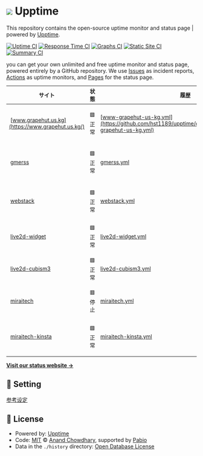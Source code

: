 # ![](assets/upptime-icon.svg) Upptime

This repository contains the open-source uptime monitor and status page | powered by [Upptime](https://github.com/upptime/upptime).

[![Uptime CI](https://github.com/hst1189/upptime/workflows/Uptime%20CI/badge.svg)](https://github.com/hst1189/upptime/actions?query=workflow%3A%22Uptime+CI%22)
[![Response Time CI](https://github.com/hst1189/upptime/workflows/Response%20Time%20CI/badge.svg)](https://github.com/hst1189/upptime/actions?query=workflow%3A%22Response+Time+CI%22)
[![Graphs CI](https://github.com/hst1189/upptime/workflows/Graphs%20CI/badge.svg)](https://github.com/hst1189/upptime/actions?query=workflow%3A%22Graphs+CI%22)
[![Static Site CI](https://github.com/hst1189/upptime/workflows/Static%20Site%20CI/badge.svg)](https://github.com/hst1189/upptime/actions?query=workflow%3A%22Static+Site+CI%22)
[![Summary CI](https://github.com/hst1189/upptime/workflows/Summary%20CI/badge.svg)](https://github.com/hst1189/upptime/actions?query=workflow%3A%22Summary+CI%22)

you can get your own unlimited and free uptime monitor and status page, powered entirely by a GitHub repository. We use [Issues](https://github.com/hst1189/upptime/issues) as incident reports, [Actions](https://github.com/hst1189/upptime/actions) as uptime monitors, and [Pages](https://hst1189.github.io/upptime) for the status page.

<!--start: status pages-->
<!-- This summary is generated by Upptime (https://github.com/upptime/upptime) -->
<!-- Do not edit this manually, your changes will be overwritten -->
<!-- prettier-ignore -->
| サイト | 状態 | 履歴 | 応答時間 | 稼働時間 |
| --- | ------ | ------- | ------------- | ------ |
| <img alt="" src="https://github.githubassets.com/favicons/favicon.svg" height="13"> [www.grapehut.us.kg](https://www.grapehut.us.kg/) | 🟩 正常 | [www-grapehut-us-kg.yml](https://github.com/hst1189/upptime/commits/HEAD/history/www-grapehut-us-kg.yml) | <details><summary><img alt="応答時間グラフ" src="./graphs/www-grapehut-us-kg/response-time-week.png" height="20"> 1846ミリ秒</summary><br><a href="https://status.grapehut.us.kg/history/www-grapehut-us-kg"><img alt="応答時間 1846" src="https://img.shields.io/endpoint?url=https%3A%2F%2Fraw.githubusercontent.com%2Fhst1189%2Fupptime%2FHEAD%2Fapi%2Fwww-grapehut-us-kg%2Fresponse-time.json"></a><br><a href="https://status.grapehut.us.kg/history/www-grapehut-us-kg"><img alt="24時間 応答時間 405" src="https://img.shields.io/endpoint?url=https%3A%2F%2Fraw.githubusercontent.com%2Fhst1189%2Fupptime%2FHEAD%2Fapi%2Fwww-grapehut-us-kg%2Fresponse-time-day.json"></a><br><a href="https://status.grapehut.us.kg/history/www-grapehut-us-kg"><img alt="7日 応答時間 1846" src="https://img.shields.io/endpoint?url=https%3A%2F%2Fraw.githubusercontent.com%2Fhst1189%2Fupptime%2FHEAD%2Fapi%2Fwww-grapehut-us-kg%2Fresponse-time-week.json"></a><br><a href="https://status.grapehut.us.kg/history/www-grapehut-us-kg"><img alt="30日 応答時間 1846" src="https://img.shields.io/endpoint?url=https%3A%2F%2Fraw.githubusercontent.com%2Fhst1189%2Fupptime%2FHEAD%2Fapi%2Fwww-grapehut-us-kg%2Fresponse-time-month.json"></a><br><a href="https://status.grapehut.us.kg/history/www-grapehut-us-kg"><img alt="1年 応答時間 1846" src="https://img.shields.io/endpoint?url=https%3A%2F%2Fraw.githubusercontent.com%2Fhst1189%2Fupptime%2FHEAD%2Fapi%2Fwww-grapehut-us-kg%2Fresponse-time-year.json"></a></details> | <details><summary><a href="https://status.grapehut.us.kg/history/www-grapehut-us-kg">100.00%</a></summary><a href="https://status.grapehut.us.kg/history/www-grapehut-us-kg"><img alt="稼働時間 100.00%" src="https://img.shields.io/endpoint?url=https%3A%2F%2Fraw.githubusercontent.com%2Fhst1189%2Fupptime%2FHEAD%2Fapi%2Fwww-grapehut-us-kg%2Fuptime.json"></a><br><a href="https://status.grapehut.us.kg/history/www-grapehut-us-kg"><img alt="24時間の稼働時間 100.00%" src="https://img.shields.io/endpoint?url=https%3A%2F%2Fraw.githubusercontent.com%2Fhst1189%2Fupptime%2FHEAD%2Fapi%2Fwww-grapehut-us-kg%2Fuptime-day.json"></a><br><a href="https://status.grapehut.us.kg/history/www-grapehut-us-kg"><img alt="7日間の稼働時間 100.00%" src="https://img.shields.io/endpoint?url=https%3A%2F%2Fraw.githubusercontent.com%2Fhst1189%2Fupptime%2FHEAD%2Fapi%2Fwww-grapehut-us-kg%2Fuptime-week.json"></a><br><a href="https://status.grapehut.us.kg/history/www-grapehut-us-kg"><img alt="30日の稼働時間 100.00%" src="https://img.shields.io/endpoint?url=https%3A%2F%2Fraw.githubusercontent.com%2Fhst1189%2Fupptime%2FHEAD%2Fapi%2Fwww-grapehut-us-kg%2Fuptime-month.json"></a><br><a href="https://status.grapehut.us.kg/history/www-grapehut-us-kg"><img alt="1年の稼働時間 100.00%" src="https://img.shields.io/endpoint?url=https%3A%2F%2Fraw.githubusercontent.com%2Fhst1189%2Fupptime%2FHEAD%2Fapi%2Fwww-grapehut-us-kg%2Fuptime-year.json"></a></details>
| <img alt="" src="https://github.githubassets.com/favicons/favicon.svg" height="13"> [gmerss](https://gmerss.grapehut.us.kg/) | 🟩 正常 | [gmerss.yml](https://github.com/hst1189/upptime/commits/HEAD/history/gmerss.yml) | <details><summary><img alt="応答時間グラフ" src="./graphs/gmerss/response-time-week.png" height="20"> 2390ミリ秒</summary><br><a href="https://status.grapehut.us.kg/history/gmerss"><img alt="応答時間 2390" src="https://img.shields.io/endpoint?url=https%3A%2F%2Fraw.githubusercontent.com%2Fhst1189%2Fupptime%2FHEAD%2Fapi%2Fgmerss%2Fresponse-time.json"></a><br><a href="https://status.grapehut.us.kg/history/gmerss"><img alt="24時間 応答時間 5446" src="https://img.shields.io/endpoint?url=https%3A%2F%2Fraw.githubusercontent.com%2Fhst1189%2Fupptime%2FHEAD%2Fapi%2Fgmerss%2Fresponse-time-day.json"></a><br><a href="https://status.grapehut.us.kg/history/gmerss"><img alt="7日 応答時間 2390" src="https://img.shields.io/endpoint?url=https%3A%2F%2Fraw.githubusercontent.com%2Fhst1189%2Fupptime%2FHEAD%2Fapi%2Fgmerss%2Fresponse-time-week.json"></a><br><a href="https://status.grapehut.us.kg/history/gmerss"><img alt="30日 応答時間 2390" src="https://img.shields.io/endpoint?url=https%3A%2F%2Fraw.githubusercontent.com%2Fhst1189%2Fupptime%2FHEAD%2Fapi%2Fgmerss%2Fresponse-time-month.json"></a><br><a href="https://status.grapehut.us.kg/history/gmerss"><img alt="1年 応答時間 2390" src="https://img.shields.io/endpoint?url=https%3A%2F%2Fraw.githubusercontent.com%2Fhst1189%2Fupptime%2FHEAD%2Fapi%2Fgmerss%2Fresponse-time-year.json"></a></details> | <details><summary><a href="https://status.grapehut.us.kg/history/gmerss">100.00%</a></summary><a href="https://status.grapehut.us.kg/history/gmerss"><img alt="稼働時間 100.00%" src="https://img.shields.io/endpoint?url=https%3A%2F%2Fraw.githubusercontent.com%2Fhst1189%2Fupptime%2FHEAD%2Fapi%2Fgmerss%2Fuptime.json"></a><br><a href="https://status.grapehut.us.kg/history/gmerss"><img alt="24時間の稼働時間 100.00%" src="https://img.shields.io/endpoint?url=https%3A%2F%2Fraw.githubusercontent.com%2Fhst1189%2Fupptime%2FHEAD%2Fapi%2Fgmerss%2Fuptime-day.json"></a><br><a href="https://status.grapehut.us.kg/history/gmerss"><img alt="7日間の稼働時間 100.00%" src="https://img.shields.io/endpoint?url=https%3A%2F%2Fraw.githubusercontent.com%2Fhst1189%2Fupptime%2FHEAD%2Fapi%2Fgmerss%2Fuptime-week.json"></a><br><a href="https://status.grapehut.us.kg/history/gmerss"><img alt="30日の稼働時間 100.00%" src="https://img.shields.io/endpoint?url=https%3A%2F%2Fraw.githubusercontent.com%2Fhst1189%2Fupptime%2FHEAD%2Fapi%2Fgmerss%2Fuptime-month.json"></a><br><a href="https://status.grapehut.us.kg/history/gmerss"><img alt="1年の稼働時間 100.00%" src="https://img.shields.io/endpoint?url=https%3A%2F%2Fraw.githubusercontent.com%2Fhst1189%2Fupptime%2FHEAD%2Fapi%2Fgmerss%2Fuptime-year.json"></a></details>
| <img alt="" src="https://github.githubassets.com/favicons/favicon.svg" height="13"> [webstack](https://webstack.grapehut.us.kg/) | 🟩 正常 | [webstack.yml](https://github.com/hst1189/upptime/commits/HEAD/history/webstack.yml) | <details><summary><img alt="応答時間グラフ" src="./graphs/webstack/response-time-week.png" height="20"> 2581ミリ秒</summary><br><a href="https://status.grapehut.us.kg/history/webstack"><img alt="応答時間 2581" src="https://img.shields.io/endpoint?url=https%3A%2F%2Fraw.githubusercontent.com%2Fhst1189%2Fupptime%2FHEAD%2Fapi%2Fwebstack%2Fresponse-time.json"></a><br><a href="https://status.grapehut.us.kg/history/webstack"><img alt="24時間 応答時間 4491" src="https://img.shields.io/endpoint?url=https%3A%2F%2Fraw.githubusercontent.com%2Fhst1189%2Fupptime%2FHEAD%2Fapi%2Fwebstack%2Fresponse-time-day.json"></a><br><a href="https://status.grapehut.us.kg/history/webstack"><img alt="7日 応答時間 2581" src="https://img.shields.io/endpoint?url=https%3A%2F%2Fraw.githubusercontent.com%2Fhst1189%2Fupptime%2FHEAD%2Fapi%2Fwebstack%2Fresponse-time-week.json"></a><br><a href="https://status.grapehut.us.kg/history/webstack"><img alt="30日 応答時間 2581" src="https://img.shields.io/endpoint?url=https%3A%2F%2Fraw.githubusercontent.com%2Fhst1189%2Fupptime%2FHEAD%2Fapi%2Fwebstack%2Fresponse-time-month.json"></a><br><a href="https://status.grapehut.us.kg/history/webstack"><img alt="1年 応答時間 2581" src="https://img.shields.io/endpoint?url=https%3A%2F%2Fraw.githubusercontent.com%2Fhst1189%2Fupptime%2FHEAD%2Fapi%2Fwebstack%2Fresponse-time-year.json"></a></details> | <details><summary><a href="https://status.grapehut.us.kg/history/webstack">100.00%</a></summary><a href="https://status.grapehut.us.kg/history/webstack"><img alt="稼働時間 100.00%" src="https://img.shields.io/endpoint?url=https%3A%2F%2Fraw.githubusercontent.com%2Fhst1189%2Fupptime%2FHEAD%2Fapi%2Fwebstack%2Fuptime.json"></a><br><a href="https://status.grapehut.us.kg/history/webstack"><img alt="24時間の稼働時間 100.00%" src="https://img.shields.io/endpoint?url=https%3A%2F%2Fraw.githubusercontent.com%2Fhst1189%2Fupptime%2FHEAD%2Fapi%2Fwebstack%2Fuptime-day.json"></a><br><a href="https://status.grapehut.us.kg/history/webstack"><img alt="7日間の稼働時間 100.00%" src="https://img.shields.io/endpoint?url=https%3A%2F%2Fraw.githubusercontent.com%2Fhst1189%2Fupptime%2FHEAD%2Fapi%2Fwebstack%2Fuptime-week.json"></a><br><a href="https://status.grapehut.us.kg/history/webstack"><img alt="30日の稼働時間 100.00%" src="https://img.shields.io/endpoint?url=https%3A%2F%2Fraw.githubusercontent.com%2Fhst1189%2Fupptime%2FHEAD%2Fapi%2Fwebstack%2Fuptime-month.json"></a><br><a href="https://status.grapehut.us.kg/history/webstack"><img alt="1年の稼働時間 100.00%" src="https://img.shields.io/endpoint?url=https%3A%2F%2Fraw.githubusercontent.com%2Fhst1189%2Fupptime%2FHEAD%2Fapi%2Fwebstack%2Fuptime-year.json"></a></details>
| <img alt="" src="https://www.grapehut.us.kg/live2d-widget/avatar.png" height="13"> [live2d-widget](https://www.grapehut.us.kg/live2d-widget/) | 🟩 正常 | [live2d-widget.yml](https://github.com/hst1189/upptime/commits/HEAD/history/live2d-widget.yml) | <details><summary><img alt="応答時間グラフ" src="./graphs/live2d-widget/response-time-week.png" height="20"> 45ミリ秒</summary><br><a href="https://status.grapehut.us.kg/history/live2d-widget"><img alt="応答時間 45" src="https://img.shields.io/endpoint?url=https%3A%2F%2Fraw.githubusercontent.com%2Fhst1189%2Fupptime%2FHEAD%2Fapi%2Flive2d-widget%2Fresponse-time.json"></a><br><a href="https://status.grapehut.us.kg/history/live2d-widget"><img alt="24時間 応答時間 52" src="https://img.shields.io/endpoint?url=https%3A%2F%2Fraw.githubusercontent.com%2Fhst1189%2Fupptime%2FHEAD%2Fapi%2Flive2d-widget%2Fresponse-time-day.json"></a><br><a href="https://status.grapehut.us.kg/history/live2d-widget"><img alt="7日 応答時間 45" src="https://img.shields.io/endpoint?url=https%3A%2F%2Fraw.githubusercontent.com%2Fhst1189%2Fupptime%2FHEAD%2Fapi%2Flive2d-widget%2Fresponse-time-week.json"></a><br><a href="https://status.grapehut.us.kg/history/live2d-widget"><img alt="30日 応答時間 45" src="https://img.shields.io/endpoint?url=https%3A%2F%2Fraw.githubusercontent.com%2Fhst1189%2Fupptime%2FHEAD%2Fapi%2Flive2d-widget%2Fresponse-time-month.json"></a><br><a href="https://status.grapehut.us.kg/history/live2d-widget"><img alt="1年 応答時間 45" src="https://img.shields.io/endpoint?url=https%3A%2F%2Fraw.githubusercontent.com%2Fhst1189%2Fupptime%2FHEAD%2Fapi%2Flive2d-widget%2Fresponse-time-year.json"></a></details> | <details><summary><a href="https://status.grapehut.us.kg/history/live2d-widget">100.00%</a></summary><a href="https://status.grapehut.us.kg/history/live2d-widget"><img alt="稼働時間 100.00%" src="https://img.shields.io/endpoint?url=https%3A%2F%2Fraw.githubusercontent.com%2Fhst1189%2Fupptime%2FHEAD%2Fapi%2Flive2d-widget%2Fuptime.json"></a><br><a href="https://status.grapehut.us.kg/history/live2d-widget"><img alt="24時間の稼働時間 100.00%" src="https://img.shields.io/endpoint?url=https%3A%2F%2Fraw.githubusercontent.com%2Fhst1189%2Fupptime%2FHEAD%2Fapi%2Flive2d-widget%2Fuptime-day.json"></a><br><a href="https://status.grapehut.us.kg/history/live2d-widget"><img alt="7日間の稼働時間 100.00%" src="https://img.shields.io/endpoint?url=https%3A%2F%2Fraw.githubusercontent.com%2Fhst1189%2Fupptime%2FHEAD%2Fapi%2Flive2d-widget%2Fuptime-week.json"></a><br><a href="https://status.grapehut.us.kg/history/live2d-widget"><img alt="30日の稼働時間 100.00%" src="https://img.shields.io/endpoint?url=https%3A%2F%2Fraw.githubusercontent.com%2Fhst1189%2Fupptime%2FHEAD%2Fapi%2Flive2d-widget%2Fuptime-month.json"></a><br><a href="https://status.grapehut.us.kg/history/live2d-widget"><img alt="1年の稼働時間 100.00%" src="https://img.shields.io/endpoint?url=https%3A%2F%2Fraw.githubusercontent.com%2Fhst1189%2Fupptime%2FHEAD%2Fapi%2Flive2d-widget%2Fuptime-year.json"></a></details>
| <img alt="" src="https://www.grapehut.us.kg/live2d-widget/avatar.png" height="13"> [live2d-cubism3](https://www.grapehut.us.kg/live2d-cubism3/) | 🟩 正常 | [live2d-cubism3.yml](https://github.com/hst1189/upptime/commits/HEAD/history/live2d-cubism3.yml) | <details><summary><img alt="応答時間グラフ" src="./graphs/live2d-cubism3/response-time-week.png" height="20"> 14ミリ秒</summary><br><a href="https://status.grapehut.us.kg/history/live2d-cubism3"><img alt="応答時間 14" src="https://img.shields.io/endpoint?url=https%3A%2F%2Fraw.githubusercontent.com%2Fhst1189%2Fupptime%2FHEAD%2Fapi%2Flive2d-cubism3%2Fresponse-time.json"></a><br><a href="https://status.grapehut.us.kg/history/live2d-cubism3"><img alt="24時間 応答時間 14" src="https://img.shields.io/endpoint?url=https%3A%2F%2Fraw.githubusercontent.com%2Fhst1189%2Fupptime%2FHEAD%2Fapi%2Flive2d-cubism3%2Fresponse-time-day.json"></a><br><a href="https://status.grapehut.us.kg/history/live2d-cubism3"><img alt="7日 応答時間 14" src="https://img.shields.io/endpoint?url=https%3A%2F%2Fraw.githubusercontent.com%2Fhst1189%2Fupptime%2FHEAD%2Fapi%2Flive2d-cubism3%2Fresponse-time-week.json"></a><br><a href="https://status.grapehut.us.kg/history/live2d-cubism3"><img alt="30日 応答時間 14" src="https://img.shields.io/endpoint?url=https%3A%2F%2Fraw.githubusercontent.com%2Fhst1189%2Fupptime%2FHEAD%2Fapi%2Flive2d-cubism3%2Fresponse-time-month.json"></a><br><a href="https://status.grapehut.us.kg/history/live2d-cubism3"><img alt="1年 応答時間 14" src="https://img.shields.io/endpoint?url=https%3A%2F%2Fraw.githubusercontent.com%2Fhst1189%2Fupptime%2FHEAD%2Fapi%2Flive2d-cubism3%2Fresponse-time-year.json"></a></details> | <details><summary><a href="https://status.grapehut.us.kg/history/live2d-cubism3">100.00%</a></summary><a href="https://status.grapehut.us.kg/history/live2d-cubism3"><img alt="稼働時間 100.00%" src="https://img.shields.io/endpoint?url=https%3A%2F%2Fraw.githubusercontent.com%2Fhst1189%2Fupptime%2FHEAD%2Fapi%2Flive2d-cubism3%2Fuptime.json"></a><br><a href="https://status.grapehut.us.kg/history/live2d-cubism3"><img alt="24時間の稼働時間 100.00%" src="https://img.shields.io/endpoint?url=https%3A%2F%2Fraw.githubusercontent.com%2Fhst1189%2Fupptime%2FHEAD%2Fapi%2Flive2d-cubism3%2Fuptime-day.json"></a><br><a href="https://status.grapehut.us.kg/history/live2d-cubism3"><img alt="7日間の稼働時間 100.00%" src="https://img.shields.io/endpoint?url=https%3A%2F%2Fraw.githubusercontent.com%2Fhst1189%2Fupptime%2FHEAD%2Fapi%2Flive2d-cubism3%2Fuptime-week.json"></a><br><a href="https://status.grapehut.us.kg/history/live2d-cubism3"><img alt="30日の稼働時間 100.00%" src="https://img.shields.io/endpoint?url=https%3A%2F%2Fraw.githubusercontent.com%2Fhst1189%2Fupptime%2FHEAD%2Fapi%2Flive2d-cubism3%2Fuptime-month.json"></a><br><a href="https://status.grapehut.us.kg/history/live2d-cubism3"><img alt="1年の稼働時間 100.00%" src="https://img.shields.io/endpoint?url=https%3A%2F%2Fraw.githubusercontent.com%2Fhst1189%2Fupptime%2FHEAD%2Fapi%2Flive2d-cubism3%2Fuptime-year.json"></a></details>
| <img alt="" src="https://miraitech-chiyoda.com/img/favicon.ico" height="13"> [miraitech](https://miraitech-chiyoda.com/) | 🟥 停止 | [miraitech.yml](https://github.com/hst1189/upptime/commits/HEAD/history/miraitech.yml) | <details><summary><img alt="応答時間グラフ" src="./graphs/miraitech/response-time-week.png" height="20"> 0ミリ秒</summary><br><a href="https://status.grapehut.us.kg/history/miraitech"><img alt="応答時間 0" src="https://img.shields.io/endpoint?url=https%3A%2F%2Fraw.githubusercontent.com%2Fhst1189%2Fupptime%2FHEAD%2Fapi%2Fmiraitech%2Fresponse-time.json"></a><br><a href="https://status.grapehut.us.kg/history/miraitech"><img alt="24時間 応答時間 0" src="https://img.shields.io/endpoint?url=https%3A%2F%2Fraw.githubusercontent.com%2Fhst1189%2Fupptime%2FHEAD%2Fapi%2Fmiraitech%2Fresponse-time-day.json"></a><br><a href="https://status.grapehut.us.kg/history/miraitech"><img alt="7日 応答時間 0" src="https://img.shields.io/endpoint?url=https%3A%2F%2Fraw.githubusercontent.com%2Fhst1189%2Fupptime%2FHEAD%2Fapi%2Fmiraitech%2Fresponse-time-week.json"></a><br><a href="https://status.grapehut.us.kg/history/miraitech"><img alt="30日 応答時間 0" src="https://img.shields.io/endpoint?url=https%3A%2F%2Fraw.githubusercontent.com%2Fhst1189%2Fupptime%2FHEAD%2Fapi%2Fmiraitech%2Fresponse-time-month.json"></a><br><a href="https://status.grapehut.us.kg/history/miraitech"><img alt="1年 応答時間 0" src="https://img.shields.io/endpoint?url=https%3A%2F%2Fraw.githubusercontent.com%2Fhst1189%2Fupptime%2FHEAD%2Fapi%2Fmiraitech%2Fresponse-time-year.json"></a></details> | <details><summary><a href="https://status.grapehut.us.kg/history/miraitech">0.00%</a></summary><a href="https://status.grapehut.us.kg/history/miraitech"><img alt="稼働時間 0.00%" src="https://img.shields.io/endpoint?url=https%3A%2F%2Fraw.githubusercontent.com%2Fhst1189%2Fupptime%2FHEAD%2Fapi%2Fmiraitech%2Fuptime.json"></a><br><a href="https://status.grapehut.us.kg/history/miraitech"><img alt="24時間の稼働時間 0.00%" src="https://img.shields.io/endpoint?url=https%3A%2F%2Fraw.githubusercontent.com%2Fhst1189%2Fupptime%2FHEAD%2Fapi%2Fmiraitech%2Fuptime-day.json"></a><br><a href="https://status.grapehut.us.kg/history/miraitech"><img alt="7日間の稼働時間 0.00%" src="https://img.shields.io/endpoint?url=https%3A%2F%2Fraw.githubusercontent.com%2Fhst1189%2Fupptime%2FHEAD%2Fapi%2Fmiraitech%2Fuptime-week.json"></a><br><a href="https://status.grapehut.us.kg/history/miraitech"><img alt="30日の稼働時間 0.00%" src="https://img.shields.io/endpoint?url=https%3A%2F%2Fraw.githubusercontent.com%2Fhst1189%2Fupptime%2FHEAD%2Fapi%2Fmiraitech%2Fuptime-month.json"></a><br><a href="https://status.grapehut.us.kg/history/miraitech"><img alt="1年の稼働時間 0.00%" src="https://img.shields.io/endpoint?url=https%3A%2F%2Fraw.githubusercontent.com%2Fhst1189%2Fupptime%2FHEAD%2Fapi%2Fmiraitech%2Fuptime-year.json"></a></details>
| <img alt="" src="https://miraitech-x7yk3.kinsta.page/img/favicon.ico" height="13"> [miraitech-kinsta](https://miraitech-x7yk3.kinsta.page/) | 🟩 正常 | [miraitech-kinsta.yml](https://github.com/hst1189/upptime/commits/HEAD/history/miraitech-kinsta.yml) | <details><summary><img alt="応答時間グラフ" src="./graphs/miraitech-kinsta/response-time-week.png" height="20"> 285ミリ秒</summary><br><a href="https://status.grapehut.us.kg/history/miraitech-kinsta"><img alt="応答時間 285" src="https://img.shields.io/endpoint?url=https%3A%2F%2Fraw.githubusercontent.com%2Fhst1189%2Fupptime%2FHEAD%2Fapi%2Fmiraitech-kinsta%2Fresponse-time.json"></a><br><a href="https://status.grapehut.us.kg/history/miraitech-kinsta"><img alt="24時間 応答時間 312" src="https://img.shields.io/endpoint?url=https%3A%2F%2Fraw.githubusercontent.com%2Fhst1189%2Fupptime%2FHEAD%2Fapi%2Fmiraitech-kinsta%2Fresponse-time-day.json"></a><br><a href="https://status.grapehut.us.kg/history/miraitech-kinsta"><img alt="7日 応答時間 285" src="https://img.shields.io/endpoint?url=https%3A%2F%2Fraw.githubusercontent.com%2Fhst1189%2Fupptime%2FHEAD%2Fapi%2Fmiraitech-kinsta%2Fresponse-time-week.json"></a><br><a href="https://status.grapehut.us.kg/history/miraitech-kinsta"><img alt="30日 応答時間 285" src="https://img.shields.io/endpoint?url=https%3A%2F%2Fraw.githubusercontent.com%2Fhst1189%2Fupptime%2FHEAD%2Fapi%2Fmiraitech-kinsta%2Fresponse-time-month.json"></a><br><a href="https://status.grapehut.us.kg/history/miraitech-kinsta"><img alt="1年 応答時間 285" src="https://img.shields.io/endpoint?url=https%3A%2F%2Fraw.githubusercontent.com%2Fhst1189%2Fupptime%2FHEAD%2Fapi%2Fmiraitech-kinsta%2Fresponse-time-year.json"></a></details> | <details><summary><a href="https://status.grapehut.us.kg/history/miraitech-kinsta">100.00%</a></summary><a href="https://status.grapehut.us.kg/history/miraitech-kinsta"><img alt="稼働時間 100.00%" src="https://img.shields.io/endpoint?url=https%3A%2F%2Fraw.githubusercontent.com%2Fhst1189%2Fupptime%2FHEAD%2Fapi%2Fmiraitech-kinsta%2Fuptime.json"></a><br><a href="https://status.grapehut.us.kg/history/miraitech-kinsta"><img alt="24時間の稼働時間 100.00%" src="https://img.shields.io/endpoint?url=https%3A%2F%2Fraw.githubusercontent.com%2Fhst1189%2Fupptime%2FHEAD%2Fapi%2Fmiraitech-kinsta%2Fuptime-day.json"></a><br><a href="https://status.grapehut.us.kg/history/miraitech-kinsta"><img alt="7日間の稼働時間 100.00%" src="https://img.shields.io/endpoint?url=https%3A%2F%2Fraw.githubusercontent.com%2Fhst1189%2Fupptime%2FHEAD%2Fapi%2Fmiraitech-kinsta%2Fuptime-week.json"></a><br><a href="https://status.grapehut.us.kg/history/miraitech-kinsta"><img alt="30日の稼働時間 100.00%" src="https://img.shields.io/endpoint?url=https%3A%2F%2Fraw.githubusercontent.com%2Fhst1189%2Fupptime%2FHEAD%2Fapi%2Fmiraitech-kinsta%2Fuptime-month.json"></a><br><a href="https://status.grapehut.us.kg/history/miraitech-kinsta"><img alt="1年の稼働時間 100.00%" src="https://img.shields.io/endpoint?url=https%3A%2F%2Fraw.githubusercontent.com%2Fhst1189%2Fupptime%2FHEAD%2Fapi%2Fmiraitech-kinsta%2Fuptime-year.json"></a></details>

<!--end: status pages-->

[**Visit our status website →**](https://hst1189.github.io/upptime)

## 📄 Setting

[参考设定](Setting.md)

## 📄 License

- Powered by: [Upptime](https://github.com/upptime/upptime)
- Code: [MIT](./LICENSE) © [Anand Chowdhary](https://anandchowdhary.com), supported by [Pabio](https://pabio.com)
- Data in the `./history` directory: [Open Database License](https://opendatacommons.org/licenses/odbl/1-0/)
